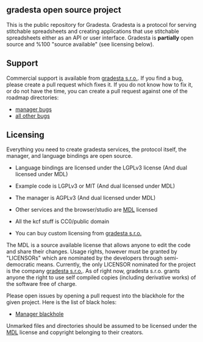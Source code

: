 gradesta open source project
---------------------------------

This is the public repository for Gradesta. Gradesta is a protocol for serving stitchable spreadsheets and creating applications that use stitchable spreadsheets either as an API or user interface. Gradesta is **partially** open source and %100 "source available" (see licensing below).

Support
-------

Commercial support is available from [gradesta s.r.o.](https://gradesta.com/support/). If you find a bug, please create a pull request which fixes it. If you do not know how to fix it, or do not have the time, you can create a pull request against one of the roadmap directories:

- [manager bugs](https://github.com/gradesta/gradesta/tree/default/manager/src/blackhole/bug)
- [all other bugs](https://github.com/gradesta/gradesta/tree/default/blackhole/bug)

Licensing
---------

Everything you need to create gradesta services, the protocol itself, the manager, and language bindings are open source.

- Language bindings are licensed under the LGPLv3 license (And dual licensed under MDL)

- Example code is LGPLv3 or MIT (And dual licensed under MDL)

- The manager is AGPLv3 (And dual licensed under MDL)

- Other services and the browser/studio are [MDL](https://github.com/gradesta/gradesta/tree/default/licenses/MDL) licensed

- All the kcf stuff is CC0/public domain

- You can buy custom licensing from [gradesta s.r.o.](https://gradesta.com/support/)

The MDL is a source available license that allows anyone to edit the code and share their changes. Usage rights, however must be granted by "LICENSORs" which are nominated by the developers through semi-democratic means. Currently, the only LICENSOR nominated for the project is the company [gradesta s.r.o.](gradesta.com). As of right now, gradesta s.r.o. grants anyone the right to use self compiled copies (including derivative works) of the software free of charge.

Please open issues by opening a pull request into the blackhole for the given project. Here is the list of black holes:

- [Manager blackhole](https://github.com/gradesta/gradesta/tree/default/manager/src/blackhole)

Unmarked files and directories should be assumed to be licensed under the [MDL](https://github.com/gradesta/gradesta/tree/default/licenses/MDL) license and copyright belonging to their creators.
